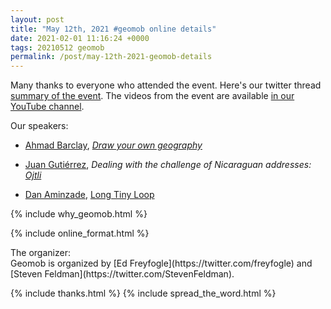 ```yaml
--- 
layout: post
title: "May 12th, 2021 #geomob online details"
date: 2021-02-01 11:16:24 +0000
tags: 20210512 geomob
permalink: /post/may-12th-2021-geomob-details
---
```


Many thanks to everyone who attended the event. 
Here's our twitter thread [summary of the event](https://twitter.com/geomob/status/1375004881363288066). The videos from the event are available  <a href="https://www.youtube.com/playlist?list=PL0O40c1c5Xt0DYOmluMfdKRs3kZtzYuNl">in our YouTube channel</a>. 

<div class="heading">Our speakers:</div>

* [Ahmad Barclay](https://twitter.com/bothness), _[Draw your own geography](https://bothness.github.io/geo-draw/)_

* [Juan Gutiérrez](https://www.linkedin.com/in/juangutierrezbarquero/), _Dealing with the challenge of Nicaraguan addresses: [Ojtli](https://ojtli.app/)_

* [Dan Aminzade](https://en.wikipedia.org/wiki/Dan_Maynes-Aminzade), [Long Tiny Loop](https://longtinyloop.com/)


{% include why_geomob.html %}

{% include online_format.html %}
<div class="heading">The organizer:</div>
Geomob is organized by [Ed Freyfogle](https://twitter.com/freyfogle) and
[Steven Feldman](https://twitter.com/StevenFeldman).

{% include thanks.html %}
{% include spread_the_word.html %}
